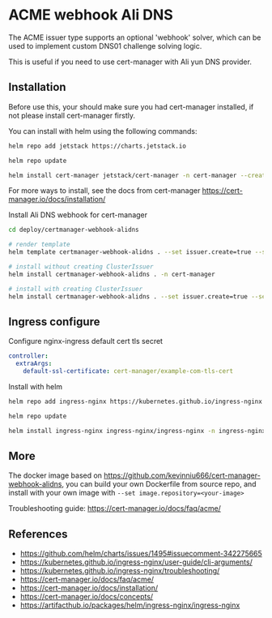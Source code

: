 # ACME webhook Ali DNS

The ACME issuer type supports an optional 'webhook' solver, which can be used
to implement custom DNS01 challenge solving logic.

This is useful if you need to use cert-manager with Ali yun DNS provider.

## Installation

Before use this, your should make sure you had cert-manager installed, if not please install cert-manager firstly.

You can install with helm using the following commands:

``` bash
helm repo add jetstack https://charts.jetstack.io

helm repo update

helm install cert-manager jetstack/cert-manager -n cert-manager --create-namespace --set installCRDs=true --version v1.6.1
```

For more ways to install, see the docs from cert-manager <https://cert-manager.io/docs/installation/>

Install Ali DNS webhook for cert-manager

```bash
cd deploy/certmanager-webhook-alidns

# render template
helm template certmanager-webhook-alidns . --set issuer.create=true --set issuer.host=weihanli.top --set issuer.email=weihanli@outlook.com --set issuer.secret.accessKeyId=AliAccessKeyId --set issuer.secret.accessKeySecret=AliAccessKeySecret -n cert-manager

# install without creating ClusterIssuer
helm install certmanager-webhook-alidns . -n cert-manager

# install with creating ClusterIssuer
helm install certmanager-webhook-alidns . --set issuer.create=true --set issuer.host=weihanli.top --set issuer.email=weihanli@outlook.com --set issuer.secret.accessKeyId=AliAccessKeyId --set issuer.secret.accessKeySecret=AliAccessKeySecret -n cert-manager
```

## Ingress configure

Configure nginx-ingress default cert tls secret

``` yaml
controller:
  extraArgs:
    default-ssl-certificate: cert-manager/example-com-tls-cert
```

Install with helm

``` sh
helm repo add ingress-nginx https://kubernetes.github.io/ingress-nginx

helm repo update

helm install ingress-nginx ingress-nginx/ingress-nginx -n ingress-nginx --set controller.extraArgs.default-ssl-certificate=cert-manager/example-com-tls-cert
```

## More

The docker image based on <https://github.com/kevinniu666/cert-manager-webhook-alidns>, you can build your own Dockerfile from source repo, and install with your own image with `--set image.repository=<your-image>`

Troubleshooting guide: <https://cert-manager.io/docs/faq/acme/>

## References

- <https://github.com/helm/charts/issues/1495#issuecomment-342275665>
- <https://kubernetes.github.io/ingress-nginx/user-guide/cli-arguments/>
- <https://kubernetes.github.io/ingress-nginx/troubleshooting/>
- <https://cert-manager.io/docs/faq/acme/>
- <https://cert-manager.io/docs/installation/>
- <https://cert-manager.io/docs/concepts/>
- <https://artifacthub.io/packages/helm/ingress-nginx/ingress-nginx>
